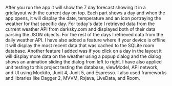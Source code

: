 After you run the app it will show the 7 day forecast showing it in a gridlayout with the current day on top. 
Each part shows a day and when the app opens, it will display the date, temperature and an icon portraying the weather 
for that specific day. For today's date I retrieved data from the current weather API from darksky.com and displayed 
both of their data parsing the JSON objects. For the rest of the days I retrieved data from the daily weather API. 
I have also added a feature where if your device is offline it will display the most recent data that was cached to 
the SQLite room database. Another feature I added was if you click on a day in the layout it will display more data on 
the weather using a popup dialog and the dialog shows an animation sliding the dialog from left to right. I have 
also applied unit testing to this project testing the database, viewModel, API network, and UI using Mockito, Junit 4, 
Junit 5, and Espresso. I also used frameworks and libraries like Dagger 2, MVVM, Rxjava, LiveData, and Room.
